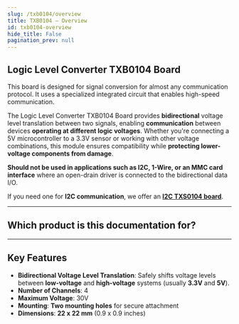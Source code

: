 ```yaml
---  
slug: /txb0104/overview  
title: TXB0104 – Overview
id: txb0104-overview  
hide_title: False  
pagination_prev: null  
---
```


## Logic Level Converter TXB0104 Board

This board is designed for signal conversion for almost any communication protocol. It uses a specialized integrated circuit that enables high-speed communication.

The Logic Level Converter TXB0104 Board provides **bidirectional** voltage level translation between two signals, enabling **communication** between devices **operating at different logic voltages**. Whether you're connecting a 5V microcontroller to a 3.3V sensor or working with other voltage combinations, this module ensures compatibility while **protecting lower-voltage components from damage**.

<InfoBox>

**Should not be used in applications such as I2C, 1-Wire, or an MMC card interface** where an open-drain driver is connected to the bidirectional data I/O.

If you need one for **I2C communication**, we offer an [**I2C TXS0104 board**](https://soldered.com/product/logic-level-converter-i2c-txs0104-breakout/).

</InfoBox>

<CenteredImage src="/img/txb0104/333017.png" alt="logic-level-converter" caption="Logic Level Converter TXB0104 Board"/>

---

## Which product is this documentation for?

<QuickLink 
  title="Logic Level Converter TXB0104" 
  description="333017"
  url="https://soldered.com/product/logic-level-converter-i2c-txs0104-breakout/"
  image="/img/txb0104/333017.png" 
/>

---

## Key Features

- **Bidirectional Voltage Level Translation**: Safely shifts voltage levels between **low-voltage** and **high-voltage** systems (usually **3.3V** and **5V**).
- **Number of Channels**: 4
- **Maximum Voltage**: 30V
- **Mounting**: **Two mounting holes** for secure attachment
- **Dimensions**: **22 x 22 mm** (0.9 x 0.9 inches)
